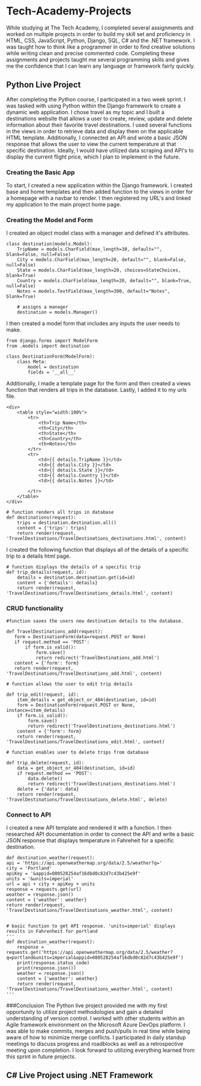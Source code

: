 # Tech-Academy-Projects
While studying at The Tech Academy, I completed several assignments and worked on multiple projects in order to build my skill set and proficiency in HTML, CSS, JavaScript, Python, Django, SQL, C# and the .NET framework. I was taught how to think like a programmer in order to find creative solutions while writing clean and precise commented code. Completing these assignments and projects taught me several programming skills and gives me the confidence that I can learn any language or framework fairly quickly.

## Python Live Project
After completing the Python course, I participated in a two week sprint. I was tasked with using Python within the Django framework to create a dynamic web application. I chose travel as my topic and I built a destinations website that allows a user to create, review, update and delete information about their favorite travel destinations. I used several functions in the views in order to retrieve data and display them on the applicable HTML template. Additionally, I connected an API and wrote a basic JSON response that allows the user to view the current temperature at that specific destination. Ideally, I would have utilized data scraping and API's to display the current flight price, which I plan to implement in the future. 

### Creating the Basic App
To start, I created a new application within the Django framework. I created base and home templates and then added function to the views in order for a homepage with a navbar to render. I then registered my URL's and linked my application to the main project home page.

### Creating the Model and Form
I created an object model class with a manager and defined it's attributes. 

    class destination(models.Model):
        TripName = models.CharField(max_length=30, default="", blank=False, null=False)
        City = models.CharField(max_length=20, default="", blank=False, null=False)
        State = models.CharField(max_length=20, choices=StateChoices, blank=True)
        Country = models.CharField(max_length=20, default="", blank=True, null=False)
        Notes = models.TextField(max_length=300, default="Notes", blank=True)

        # assigns a manager
        destination = models.Manager()

I then created a model form that includes any inputs the user needs to make. 

    from django.forms import ModelForm
    from .models import destination

    class DestinationForm(ModelForm):
        class Meta:
            model = destination
            fields = '__all__'
            
            
Additionally, I made a template page for the form and then created a views function that renders all trips in the database. Lastly, I added it to my urls file.

    <div>
        <table style="width:100%">
            <tr>
                <th>Trip Name</th>
                <th>City</th>
                <th>State</th>
                <th>Country</th>
                <th>Notes</th>
            </tr>
            <tr>
                <td>{{ details.TripName }}</td>
                <td>{{ details.City }}</td>
                <td>{{ details.State }}</td>
                <td>{{ details.Country }}</td>
                <td>{{ details.Notes }}</td>

            </tr>
        </table>
    </div>
    
    # function renders all trips in database
    def destinations(request):
        trips = destination.destination.all()
        content = {'trips': trips}
        return render(request, 'TravelDestinations/TravelDestinations_destinations.html', content)

    
    
I created the following function that displays all of the details of a specific trip to a details html page.

    # function displays the details of a specific trip
    def trip_details(request, id):
        details = destination.destination.get(id=id)
        content = {'details': details}
        return render(request, 'TravelDestinations/TravelDestinations_details.html', content)
        
### CRUD functionality

    #function saves the users new destination details to the database.
    
    def TravelDestinations_add(request):
       form = DestinationForm(data=request.POST or None)
       if request.method == 'POST':
           if form.is_valid():
               form.save()
               return redirect('TravelDestinations_add.html')
       content = {'form': form}
       return render(request, 'TravelDestinations/TravelDestinations_add.html', content)
    
    # function allows the user to edit trip details
    
    def trip_edit(request, id):
        item_details = get_object_or_404(destination, id=id)
        form = DestinationForm(request.POST or None, instance=item_details)
        if form.is_valid():
            form.save()
            return redirect('TravelDestinations_destinations.html')
        content = {'form': form}
        return render(request, 'TravelDestinations/TravelDestinations_edit.html', content)
        
    # function enables user to delete trips from database
    
    def trip_delete(request, id):
        data = get_object_or_404(destination, id=id)
        if request.method == 'POST':
            data.delete()
            return redirect('TravelDestinations_destinations.html')
        delete = {'data': data}
        return render(request, 'TravelDestinations/TravelDestinations_delete.html', delete)


### Connect to API
I created a new API template and rendered it with a function. I then researched API documentation in order to connect the API and write a basic JSON response that displays temperature in Fahreheit for a specific destination.

    def destination_weather(request):
    api = 'https://api.openweathermap.org/data/2.5/weather?q='
    city = 'Portland'
    apiKey = '&appid=080528254af16dbd0c82d7c43b425e9f'
    units = '&units=imperial'
    url = api + city + apiKey + units
    response = requests.get(url)
    weather = response.json()
    content = {'weather': weather}
    return render(request, 'TravelDestinations/TravelDestinations_weather.html', content)


    # basic function to get API response. 'units=imperial' displays results in Fahrenheit for portland
    '''
    def destination_weather(request):
        response = requests.get('https://api.openweathermap.org/data/2.5/weather?q=portland&units=imperial&appid=080528254af16dbd0c82d7c43b425e9f')
        print(response.status_code)
        print(response.json())
        weather = response.json()
        content = {'weather': weather}
        return render(request, 'TravelDestinations/TravelDestinations_weather.html', content)
    '''
    
###Conclusion
The Python live project provided me with my first opportunity to utilize project methodologies and gain a detailed understanding of version control. I worked with other students within an Agile framework environment on the Microsoft Azure DevOps platform. I was able to make commits, merges and push/pulls in real time while being aware of how to minimize merge conflicts. I participated in daily standup meetings to discuss progress and roadblocks as well as a retrospective meeting upon completion. I look forward to utilizing everything learned from this sprint in future projects.


   

## C# Live Project using .NET Framework


